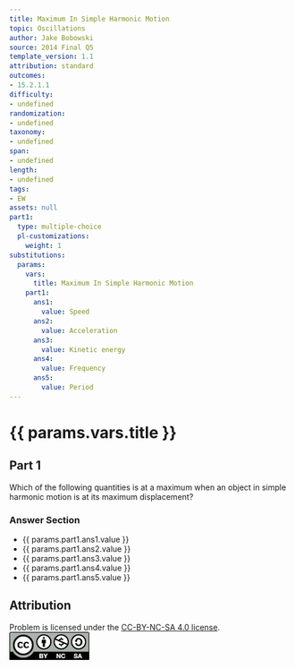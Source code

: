 ```yaml
---
title: Maximum In Simple Harmonic Motion
topic: Oscillations
author: Jake Bobowski
source: 2014 Final Q5
template_version: 1.1
attribution: standard
outcomes:
- 15.2.1.1
difficulty:
- undefined
randomization:
- undefined
taxonomy:
- undefined
span:
- undefined
length:
- undefined
tags:
- EW
assets: null
part1:
  type: multiple-choice
  pl-customizations:
    weight: 1
substitutions:
  params:
    vars:
      title: Maximum In Simple Harmonic Motion
    part1:
      ans1:
        value: Speed
      ans2:
        value: Acceleration
      ans3:
        value: Kinetic energy
      ans4:
        value: Frequency
      ans5:
        value: Period
---
```

# {{ params.vars.title }}

## Part 1

Which of the following quantities is at a maximum when an object in simple harmonic motion is at its maximum displacement?

### Answer Section

- {{ params.part1.ans1.value }}
- {{ params.part1.ans2.value }}
- {{ params.part1.ans3.value }}
- {{ params.part1.ans4.value }}
- {{ params.part1.ans5.value }}

## Attribution

Problem is licensed under the [CC-BY-NC-SA 4.0 license](https://creativecommons.org/licenses/by-nc-sa/4.0/).<br> ![The Creative Commons 4.0 license requiring attribution-BY, non-commercial-NC, and share-alike-SA license.](https://raw.githubusercontent.com/firasm/bits/master/by-nc-sa.png)